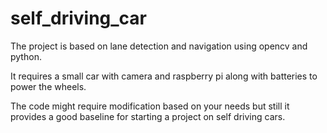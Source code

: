 # self_driving_car

The project is based on lane detection and navigation using opencv and python. 

It requires a small car with camera and raspberry pi along with batteries to power the wheels.

The code might require modification based on your needs but still it provides a good baseline for starting a project on self driving cars.
